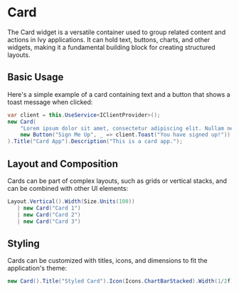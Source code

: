 ﻿---
prepare: |
  var client = this.UseService<IClientProvider>();
---

# Card

The Card widget is a versatile container used to group related content and actions in Ivy applications. It can hold text, buttons, charts, and other widgets, making it a fundamental building block for creating structured layouts.

## Basic Usage

Here's a simple example of a card containing text and a button that shows a toast message when clicked:

```csharp
var client = this.UseService<IClientProvider>();
new Card(
    "Lorem ipsum dolor sit amet, consectetur adipiscing elit. Nullam nec purus nec nunc",
    new Button("Sign Me Up", _ => client.Toast("You have signed up!"))
).Title("Card App").Description("This is a card app.");
```

## Layout and Composition

Cards can be part of complex layouts, such as grids or vertical stacks, and can be combined with other UI elements:

```csharp demo-tabs
Layout.Vertical().Width(Size.Units(100))
   | new Card("Card 1")
   | new Card("Card 2")
   | new Card("Card 3")
```

## Styling

Cards can be customized with titles, icons, and dimensions to fit the application's theme:

```csharp
new Card().Title("Styled Card").Icon(Icons.ChartBarStacked).Width(1/2f)
```

<WidgetDocs Type="Ivy.Card" ExtensionsType="Ivy.CardExtensions"/>
